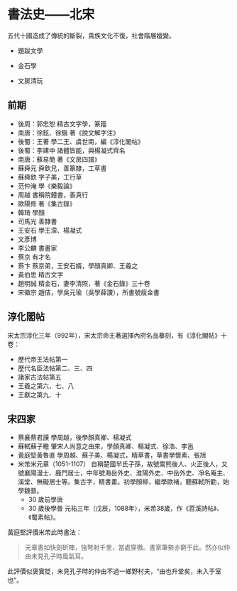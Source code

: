 # 書法史——北宋

五代十國造成了傳統的斷裂，貴族文化不復，社會階層嬗變。

- 題跋文學

- 金石學

- 文房清玩

## 前期

- 後周：郭忠恕 精古文字學，篆籀
- 南唐：徐鉉、徐鍇 著《說文解字注》
- 後蜀：王著 學二王、虞世南，編《淳化閣帖》
- 後蜀：李建中 諸體皆能，與楊凝式齊名
- 南唐：蘇易簡 著《文房四譜》
- 蘇舜元 舜欽兄，善篆隸，工草書
- 蘇舜欽 字子美，工行草
- 范仲淹 學《樂毅論》
- 周越 書稱院體書，善真行
- 歐陽修 著《集古錄》
- 韓琦 學顏
- 司馬光 善隸書
- 王安石 學王濛、楊凝式
- 文彥博
- 李公麟 書畫家
- 蔡京 有才名
- 蔡卞 蔡京弟，王安石婿，學顏真卿、王羲之
- 黃伯思 精古文字
- 趙明誠 精金石，妻李清照，著《金石錄》三十卷
- 宋徽宗 趙佶，學吳元瑜（吳學薛謖），所書號瘦金書

## 淳化閣帖

宋太宗淳化三年（992年），宋太宗命王著選擇內府名品摹刻，有《淳化閣帖》十卷：

- 歷代帝王法帖第一
- 歷代名臣法帖第二、三、四
- 諸家古法帖第五
- 王羲之第六、七、八
- 王獻之第九、十

## 宋四家

- 蔡襄蔡君謨 學周越，後學顏真卿、楊凝式
- 蘇軾蘇子瞻 肇宋人尚意之由來，學顏真卿、楊凝式、徐浩、李邕
- 黃庭堅黃魯直 學周越、蘇子美、楊凝式，精草書，草書學懷素、張旭
- 米芾米元章（1051-1107） 自稱楚國羋氏子孫，故號鬻熊後人、火正後人，又號襄陽漫士、鹿門居士，中年號海岳外史、淮陽外史、中岳外史、凈名庵主、溪堂、無礙居士等。集古字，精書畫。初學顏柳，繼學歐褚，聽蘇軾所勸，始學魏晉。
  - 30 歲前學唐
  - 30 歲後學晉
元祐三年（戊辰，1088年），米芾38歲，作《苕溪詩帖》、《蜀素帖》。

黃庭堅評價米芾此時書法：

> 元章書如快劍斫陣，強弩射千里，當處穿徹。書家筆勢亦窮于此。然亦似仲由未見孔子時風氣耳。

此評價似褒實貶，未見孔子時的仲由不過一鄉野村夫，“由也升堂矣，未入于室也”。
